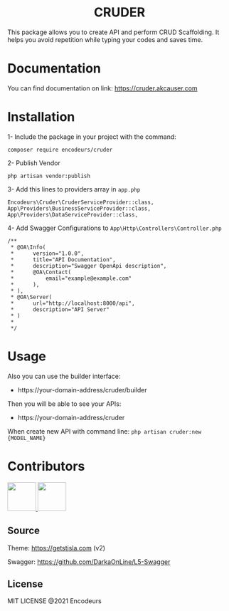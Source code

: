 <h1 align="center">CRUDER</h1>


This package allows you to create API and perform CRUD Scaffolding. It helps you avoid repetition while typing your codes and saves time. 

# Documentation 

You can find documentation on link: https://cruder.akcauser.com


# Installation

1- Include the package in your project with the command:

```
composer require encodeurs/cruder
```

2- Publish Vendor

```
php artisan vendor:publish
```

3- Add this lines to providers array in `app.php`

```
Encodeurs\Cruder\CruderServiceProvider::class,
App\Providers\BusinessServiceProvider::class,
App\Providers\DataServiceProvider::class,
```

4- Add Swagger Configurations to `App\Http\Controllers\Controller.php`

```
/**
 * @OA\Info(
 *      version="1.0.0",
 *      title="API Documentation",
 *      description="Swagger OpenApi description",
 *      @OA\Contact(
 *          email="example@example.com"
 *      ),
 * ),
 * @OA\Server(
 *      url="http://localhost:8000/api",
 *      description="API Server"
 * )
 *
 */
```
        
# Usage

Also you can use the builder interface:
- https://your-domain-address/cruder/builder

Then you will be able to see your APIs:
- https://your-domain-address/cruder

When create new API with command line:
`php artisan cruder:new {MODEL_NAME}`

# Contributors

<a href="https://github.com/akcauser">
 <img src="https://avatars.githubusercontent.com/u/26525468?v=4" width="64" height="64">
</a>

<a href="https://github.com/mrvyldr">
 <img src="https://avatars.githubusercontent.com/u/46646075" width="64" height="64">
</a>

## Source

Theme: https://getstisla.com (v2)

Swagger: https://github.com/DarkaOnLine/L5-Swagger

## License

MIT LICENSE @2021 Encodeurs
